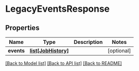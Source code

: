 # LegacyEventsResponse

## Properties
Name | Type | Description | Notes
------------ | ------------- | ------------- | -------------
**events** | [**list[JobHistory]**](JobHistory.md) |  | [optional] 

[[Back to Model list]](../README.md#documentation-for-models) [[Back to API list]](../README.md#documentation-for-api-endpoints) [[Back to README]](../README.md)

